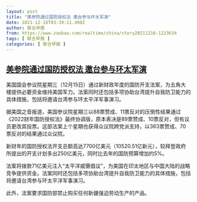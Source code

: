 ```yaml
---
layout: post
title: "美参院通过国防授权法 邀台参与环太军演"
date: 2021-12-16T03:39:11.490Z
author: 联合早报
from: https://www.zaobao.com/realtime/china/story20211216-1223634
tags: [ 联合早报 ]
categories: [ 联合早报 ]
---
```

<!--1639647660000-->
[美参院通过国防授权法 邀台参与环太军演](https://www.zaobao.com/realtime/china/story20211216-1223634)
------

<div>
<p>美国国会参议院星期三（12月15日）通过新财政年度的国防开支法案，为五角大楼提供必要资金维持美国军力。法案同时还包括多项协助台湾提升自我防卫能力的具体措施，包括将邀请台湾参与环太平洋军事演习。</p><p>据美国之音报道，美国参议院星期三以88票赞成、11票反对的压倒性结果通过《2022财年国防授权法》最终协调版，原本表决是89票赞成、10票反对，但有议员更改其投票。这部法案上个星期也获得众议院跨党派支持，以363票赞成、70票反对的结果通过众议院。</p><p>新财年的国防授权法开支总额高达7700亿美元（10520.51亿新元），较拜登政府所提出的开支计划多出250亿美元，同时比去年的国防预算增加约5%。</p><section id="imu"><div id="dfp-ad-imu1">        </div></section><p>法案将拨款71亿美元注入“太平洋威慑倡议”，为美国在印太地区与中国大陆的战略竞争提供资金。法案同时还包括多项协助台湾提升自我防卫能力的具体措施，包括将邀请台湾参与环太平洋军事演习。</p><p>此外，法案要求国防部禁止购买任何新疆强迫劳动生产的产品。</p>      <div class="cx_paywall_placeholder" id="sph_cdp_40"></div>
</div>
